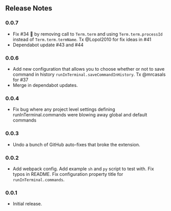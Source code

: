 ## Release Notes

### 0.0.7

- Fix #34 🤞 by removing call to `Term.term` and using `Term.term.processId` instead of `Term.term.termName`. Tx @Lopol2010 for fix ideas in #41
- Dependabot update #43 and #44

### 0.0.6

- Add new configuration that allows you to choose whether or not to save command in history `runInTerminal.saveCommandInHistory`. Tx @mrcasals for #37
- Merge in dependabot updates.

### 0.0.4

- Fix bug where any project level settings defining runInTerminal.commands were blowing away global and default commands

### 0.0.3

- Undo a bunch of GitHub auto-fixes that broke the extension.

### 0.0.2

- Add webpack config. Add example `sh` and `py` script to test with. Fix typos in README. Fix configuration property title for `runInTerminal.commands`.

### 0.0.1

- Initial release.
